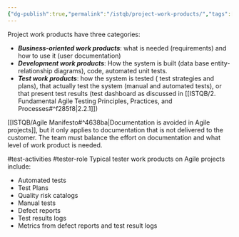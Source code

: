 ```yaml
---
{"dg-publish":true,"permalink":"/istqb/project-work-products/","tags":["agile","agile-tester","test-activities"]}
---
```


Project work products have three categories:
- ***Business-oriented work products***: what is needed (requirements) and how to use it (user documentation)
- ***Development work products***: How the system is built (data base entity-relationship diagrams), code, automated unit tests.
- ***Test work products***: how the system is tested ( test strategies and plans), that actually test the system (manual and automated tests), or that present test results (test dashboard as discussed in [[ISTQB/2. Fundamental Agile Testing Principles, Practices, and Processes#^f285f8\|2.2.1]])

[[ISTQB/Agile Manifesto#^4638ba\|Documentation is avoided in Agile projects]], but it only applies to documentation that is not delivered to the customer. The team must balance the effort on documentation and what level of work product is needed.

#test-activities #tester-role 
Typical tester work products on Agile projects include:
- Automated tests
- Test Plans
- Quality risk catalogs
- Manual tests
- Defect reports
- Test results logs
- Metrics from defect reports and test result logs
